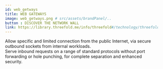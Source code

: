 ```yaml
---
id: web_getways
title: WEB GATEWAYS
image: web_getways.png # src/assets/brandPanel/..
button : DISCOVER THE NETWORK WALL
link: https://library.threefold.me/info/threefold#/technology/threefold__webgw?id=network-wall-future 
---
```


Allow specific and limited connection from the public Internet, via secure outbound sockets from internal workloads. 
<br />
Serve inbound requests on a range of standard protocols without port forwarding or hole punching, for complete separation and enhanced security.
